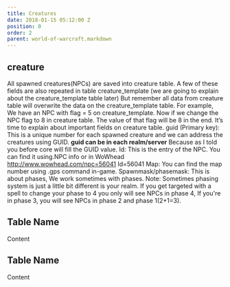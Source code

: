 ```yaml
---
title: Creatures
date: 2018-01-15 05:12:00 Z
position: 0
order: 2
parent: world-of-warcraft.markdown
---
```


## creature
All spawned creatures(NPCs) are saved into creature table.
A few of these fields are also repeated in table creature_template (we are going to explain about the creature_template table later)
But remember all data from creature table will overwrite the data on the creature_template table.
For example, We have an NPC with flag = 5 on creature_template. Now if we change the NPC flag to 8 in creature table. The value of that flag will be 8 in the end.
It’s time to explain about important fields on creature table.
guid (Primary key): This is a unique number for each spawned creature and we can address the creatures using GUID.
**guid can be in each realm/server** Because as I told you before core will fill the GUID value.
Id: This is the entry of the NPC. You can find it using.NPC info or in WoWhead
http://www.wowhead.com/npc=56041 Id=56041
Map: You can find the map number using .gps command in-game.
Spawnmask/phasemask: This is about phases, We work sometimes with phases.
Note: Sometimes phasing system is just a little bit different is your realm.
If you get targeted with a spell to change your phase to 4 you only will see NPCs in phase 4, If you're in phase 3, you will see NPCs in phase 2 and phase 1(2+1=3).

## Table Name

Content

## Table Name

Content
